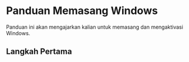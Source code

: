 # Panduan Memasang Windows
Panduan ini akan mengajarkan kalian untuk memasang dan mengaktivasi Windows.

## Langkah Pertama